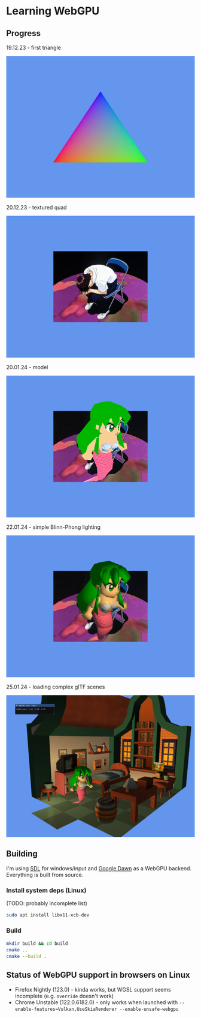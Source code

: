 # Learning WebGPU

## Progress

19.12.23 - first triangle

![triangle](screenshots/1_triangle.png)

20.12.23 - textured quad

![textured_quad](screenshots/2_textured_quad.png)

20.01.24 - model

![model](screenshots/3_model.png)

22.01.24 - simple Blinn-Phong lighting

![blinn_phong](screenshots/4_blinn_phong.png)

25.01.24 - loading complex glTF scenes

![gltf_scene_loading](screenshots/5_gltf_scene_loading.png)

## Building

I'm using [SDL](https://github.com/libsdl-org/SDL) for windows/input and [Google Dawn](https://github.com/google/dawn) as a WebGPU backend. Everything is built from source.

### Install system deps (Linux)

(TODO: probably incomplete list)

```sh
sudo apt install libx11-xcb-dev
```

### Build

```sh
mkdir build && cd build
cmake ..
cmake --build .
```

## Status of WebGPU support in browsers on Linux

* Firefox Nightly (123.0) - kinda works, but WGSL support seems incomplete (e.g. `override` doesn't work)
* Chrome Unstable (122.0.6182.0) - only works when launched with `--enable-features=Vulkan,UseSkiaRenderer --enable-unsafe-webgpu`
